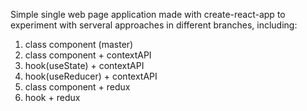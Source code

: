 Simple single web page application made with create-react-app to experiment with serveral approaches in different branches, including:

1. class component (master)
2. class component + contextAPI
3. hook(useState) + contextAPI
4. hook(useReducer) + contextAPI
5. class component + redux
6. hook + redux

